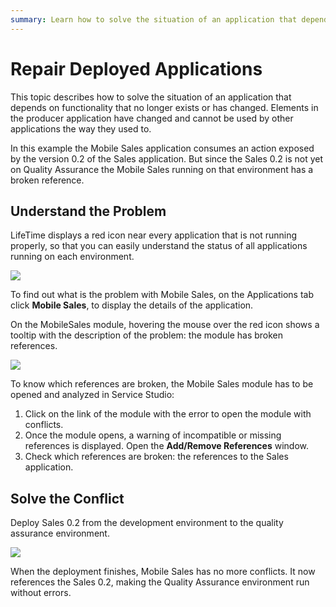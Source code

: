 ```yaml
---
summary: Learn how to solve the situation of an application that depends on functionality that no longer exists or has changed.
---
```


# Repair Deployed Applications

This topic describes how to solve the situation of an application that depends on functionality that no longer exists or has changed. Elements in the producer application have changed and cannot be used by other applications the way they used to.

In this example the Mobile Sales application consumes an action exposed by the version 0.2 of the Sales application. But since the Sales 0.2 is not yet on Quality Assurance the Mobile Sales running on that environment has a broken reference.

## Understand the Problem

LifeTime displays a red icon near every application that is not running properly, so that you can easily understand the status of all applications running on each environment.

![](images/repair-deployed-applications-1.png)

To find out what is the problem with Mobile Sales, on the Applications tab click **Mobile Sales**, to display the details of the application.

On the MobileSales module, hovering the mouse over the red icon shows a tooltip with the description of the problem: the module has broken references.

![](images/repair-deployed-applications-2.png)

To know which references are broken, the Mobile Sales module has to be opened and analyzed in Service Studio:

1. Click on the link of the module with the error to open the module with conflicts.
1. Once the module opens, a warning of incompatible or missing references is displayed. Open the **Add/Remove References** window.
1. Check which references are broken: the references to the Sales application.

## Solve the Conflict

Deploy Sales 0.2 from the development environment to the quality assurance environment.

![](images/repair-deployed-applications-4.png)

When the deployment finishes, Mobile Sales has no more conflicts. It now references the Sales 0.2, making the Quality Assurance environment run without errors.
